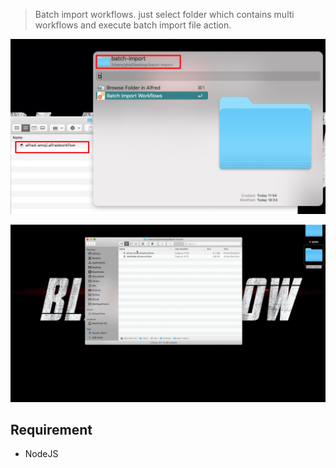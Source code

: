 > Batch import workflows. just select folder which contains multi workflows and execute batch import file action.

![](./screenshot.jpeg)

![](./screenshot.gif)

## Requirement
- NodeJS

